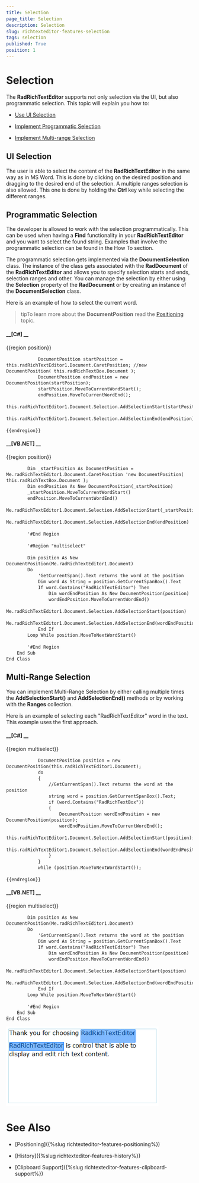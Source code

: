 ```yaml
---
title: Selection
page_title: Selection
description: Selection
slug: richtexteditor-features-selection
tags: selection
published: True
position: 1
---
```


# Selection



The __RadRichTextEditor__ supports not only selection via the UI, but also programmatic selection. This topic will explain you how to:
      

* [Use UI Selection](#ui-selection)

* [Implement Programmatic Selection](#programmatic-selection)

* [Implement Multi-range Selection](#multi-range-selection)

## UI Selection

The user is able to select the content of the __RadRichTextEditor__ in the same way as in MS Word. This is done by clicking on the desired 
          position and dragging to the desired end of the selection. A multiple ranges selection is also allowed. This one is done by holding the
          __Ctrl__ key while selecting the different ranges.
        

## Programmatic Selection

The developer is allowed to work with the selection programmatically. This can be used when having a __Find__ functionality in your
          __RadRichTextEditor__ and you want to select the found string. Examples that involve the programmatic selection can be found in the How To 
          section.
        

The programmatic selection gets implemented via the __DocumentSelection__ class. The instance of the class gets associated with the 
          __RadDocument__ of the __RadRichTextEditor__ and allows you to specify selection starts and ends, selection ranges and other. You can manage the selection by either using the __Selection__ property of the __RadDocument__ or by creating an instance of the __DocumentSelection__ class.
        

Here is an example of how to select the current word.

>tipTo learn more about the __DocumentPosition__ read the [Positioning](F2431250-F52E-46B3-9DC0-7247B0A46610) topic.
          

#### __[C#] __

{{region position}}
	            
	            DocumentPosition startPosition = this.radRichTextEditor1.Document.CaretPosition; //new DocumentPosition( this.radRichTextBox.Document );
	            DocumentPosition endPosition = new DocumentPosition(startPosition);
	            startPosition.MoveToCurrentWordStart();
	            endPosition.MoveToCurrentWordEnd();
	            this.radRichTextEditor1.Document.Selection.AddSelectionStart(startPosition);
	            this.radRichTextEditor1.Document.Selection.AddSelectionEnd(endPosition);
	            
	{{endregion}}



#### __[VB.NET] __

{{region position}}
	
	
	        Dim _startPosition As DocumentPosition = Me.radRichTextEditor1.Document.CaretPosition 'new DocumentPosition( this.radRichTextBox.Document );
	        Dim endPosition As New DocumentPosition(_startPosition)
	        _startPosition.MoveToCurrentWordStart()
	        endPosition.MoveToCurrentWordEnd()
	        Me.radRichTextEditor1.Document.Selection.AddSelectionStart(_startPosition)
	        Me.radRichTextEditor1.Document.Selection.AddSelectionEnd(endPosition)
	
	        '#End Region
	
	        '#Region "multiselect"
	
	        Dim position As New DocumentPosition(Me.radRichTextEditor1.Document)
	        Do
	            'GetCurrentSpan().Text returns the word at the position
	            Dim word As String = position.GetCurrentSpanBox().Text
	            If word.Contains("RadRichTextEditor") Then
	                Dim wordEndPosition As New DocumentPosition(position)
	                wordEndPosition.MoveToCurrentWordEnd()
	                Me.radRichTextEditor1.Document.Selection.AddSelectionStart(position)
	                Me.radRichTextEditor1.Document.Selection.AddSelectionEnd(wordEndPosition)
	            End If
	        Loop While position.MoveToNextWordStart()
	
	        '#End Region
	    End Sub
	End Class



## Multi-Range Selection

You can implement Multi-Range Selection by either calling multiple times the __AddSelectionStart()__ and 
          __AddSelectionEnd()__ methods or by working with the __Ranges__ collection.
        

Here is an example of selecting each "RadRichTextEditor" word in the text. This example uses the first approach.

#### __[C#] __

{{region multiselect}}
	                
	            DocumentPosition position = new DocumentPosition(this.radRichTextEditor1.Document);
	            do
	            {
	                //GetCurrentSpan().Text returns the word at the position
	                string word = position.GetCurrentSpanBox().Text;
	                if (word.Contains("RadRichTextBox"))
	                {
	                    DocumentPosition wordEndPosition = new DocumentPosition(position);
	                    wordEndPosition.MoveToCurrentWordEnd();
	                    this.radRichTextEditor1.Document.Selection.AddSelectionStart(position);
	                    this.radRichTextEditor1.Document.Selection.AddSelectionEnd(wordEndPosition);
	                }
	            }
	            while (position.MoveToNextWordStart());
	
	{{endregion}}



#### __[VB.NET] __

{{region multiselect}}
	
	        Dim position As New DocumentPosition(Me.radRichTextEditor1.Document)
	        Do
	            'GetCurrentSpan().Text returns the word at the position
	            Dim word As String = position.GetCurrentSpanBox().Text
	            If word.Contains("RadRichTextEditor") Then
	                Dim wordEndPosition As New DocumentPosition(position)
	                wordEndPosition.MoveToCurrentWordEnd()
	                Me.radRichTextEditor1.Document.Selection.AddSelectionStart(position)
	                Me.radRichTextEditor1.Document.Selection.AddSelectionEnd(wordEndPosition)
	            End If
	        Loop While position.MoveToNextWordStart()
	
	        '#End Region
	    End Sub
	End Class

![richtexteditor-features-selection 001](images/richtexteditor-features-selection001.png)

# See Also

 * [Positioning]({%slug richtexteditor-features-positioning%})

 * [History]({%slug richtexteditor-features-history%})

 * [Clipboard Support]({%slug richtexteditor-features-clipboard-support%})
